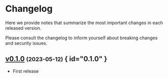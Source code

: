 # Changelog

Here we provide notes that summarize the most important changes in each released version.

Please consult the changelog to inform yourself about breaking changes and security issues.

## [v0.1.0](https://github.com/Materials-Data-Science-and-Informatics/somesy/tree/v0.1.0) <small>(2023-05-12)</small> { id="0.1.0" }

* First release


